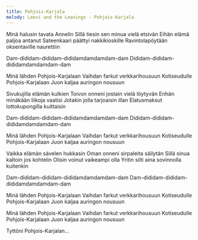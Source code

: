 ```yaml
---
title: Pohjois-Karjala
melody: Leevi and the Leavings - Pohjois-Karjala
---
```

Minä halusin tavata Annelin
Sillä tiesin sen minua vielä etsivän
Eihän elämä paljoa antanut
Sateenkaari päättyi nakkikioskille
Ravintolapöytään oksentaville naurettiin

Dam-dididam-dididam-dididamdamdamdam-dam
Dididam-dididam-dididamdamdamdam-dam

Minä lähden Pohjois-Karjalaan
Vaihdan farkut verkkarihousuun
Kotiseudulle Pohjois-Karjalaan
Juon kaljaa auringon nousuun

Sivukujilla elämän kulkien
Toivon onneni jostain vielä löytyvän
Enhän minäkään liikoja vaatisi
Jotakin jolla tarjoaisin illan
Elatusmaksut lottokupongilla kuittaisin

Dam-dididam-dididam-dididamdamdamdam-dam
Dididam-dididam-dididamdamdamdam-dam

Minä lähden Pohjois-Karjalaan
Vaihdan farkut verkkarihousuun
Kotiseudulle Pohjois-Karjalaan
Juon kaljaa auringon nousuun

Vaikka elämän sävelen hukkasin
Oman onneni sirpaleita säilytän
Sillä sinua kaltoin jos kohtelin
Olisin voinut vaikeampi olla
Yritin silti aina sovinnolla kuitenkin

Dam-dididam-dididam-dididamdamdamdam-dam
Dam-dididam-dididam-dididamdamdamdam-dam

Minä lähden Pohjois-Karjalaan
Vaihdan farkut verkkarihousuun
Kotiseudulle Pohjois-Karjalaan
Juon kaljaa auringon nousuun

Minä lähden Pohjois-Karjalaan
Vaihdan farkut verkkarihousuun
Kotiseudulle Pohjois-Karjalaan
Juon kaljaa auringon nousuun

Tyttöni Pohjois-Karjalan...
